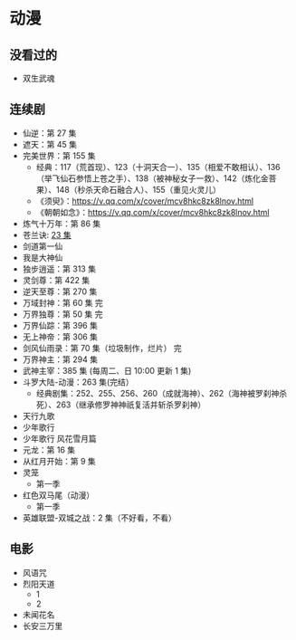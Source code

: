 # 动漫

## 没看过的

- 双生武魂

## 连续剧

- 仙逆：第 27 集
- 遮天：第 45 集
- 完美世界：第 155 集
  - 经典：117（荒首现）、123（十洞天合一）、135（相爱不敢相认）、136（举飞仙石参悟上苍之手）、138（被神秘女子一救）、142（炼化金菩果）、148（秒杀天命石融合人）、155（重见火灵儿）
  - 《须臾》：https://v.qq.com/x/cover/mcv8hkc8zk8lnov.html
  - 《朝朝如念》：https://v.qq.com/x/cover/mcv8hkc8zk8lnov.html
- 炼气十万年：第 86 集
- 苍兰诀: [23 集](https://www.dmlaa.com/play/7579-1-23.html)
- 剑道第一仙
- 我是大神仙
- 独步逍遥：第 313 集
- 灵剑尊：第 422 集
- 逆天至尊：第 270 集
- 万域封神：第 60 集 完
- 万界独尊：第 50 集 完
- 万界仙踪：第 396 集
- 无上神帝：第 306 集
- 剑风仙雨录：第 70 集（垃圾制作，烂片） 完
- 万界神主：第 294 集
- 武神主宰：385 集 (每周二、日 10:00 更新 1 集)
- 斗罗大陆-动漫：263 集(完结）
  - 经典剧集：252、255、256、260（成就海神）、262（海神被罗刹神杀死）、263（继承修罗神神祇复活并斩杀罗刹神）
- 天行九歌
- 少年歌行
- 少年歌行 风花雪月篇
- 元龙：第 16 集
- 从红月开始：第 9 集
- 灵笼
  - 第一季
- 红色双马尾（动漫）
  - 第一季  
- 英雄联盟-双城之战：2 集（不好看，不看）

## 电影

- 风语咒
- 烈阳天道
  - 1
  - 2
- 未闻花名
- 长安三万里
